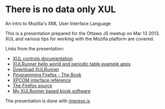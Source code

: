 There is no data only XUL
============
An intro to Mozilla's XML User Interface Language

This is a presentation prepared for the Ottawa JS meetup on Mar 13 2013.
XUL and various tips for working with the Mozilla platform are covered.

Links from the presentation:

* [XUL controls documentation](https://developer.mozilla.org/en-US/docs/XUL/XUL_controls)
* [XULRunner hello world and periodic table example apps](https://github.com/matthewkastor/XULRunner-Examples)
* [Download XULRunner](http://ftp.mozilla.org/pub/mozilla.org/xulrunner/releases/19.0.2/runtimes/)
* [Programming Firefox - The Book](http://shop.oreilly.com/product/9780596102432.do)
* [XPCOM interface reference](https://developer.mozilla.org/en-US/docs/XPCOM_Interface_Reference)
* [The Firefox source](http://ftp.mozilla.org/pub/mozilla.org/firefox/releases/19.0.2/)
* [My XULRunner based kiosk software](https://github.com/sleepycat/ffkiosk)

The presentation is done with [impress.js](https://github.com/bartaz/impress.js/)



